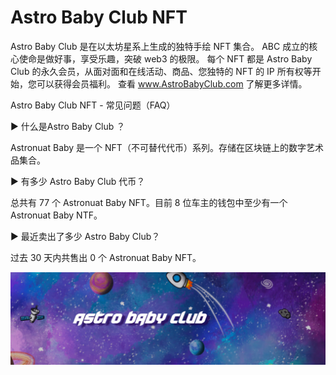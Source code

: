 # Astro Baby Club NFT

Astro Baby Club 是在以太坊星系上生成的独特手绘 NFT 集合。 ABC 成立的核心使命是做好事，享受乐趣，突破 web3 的极限。 每个 NFT 都是 Astro Baby Club 的永久会员，从面对面和在线活动、商品、您独特的 NFT 的 IP 所有权等开始，您可以获得会员福利。 查看 www.AstroBabyClub.com 了解更多详情。

Astro Baby Club NFT - 常见问题（FAQ）

▶ 什么是Astro Baby Club ？

Astronuat Baby 是一个 NFT（不可替代代币）系列。存储在区块链上的数字艺术品集合。

▶ 有多少 Astro Baby Club 代币？

总共有 77 个 Astronuat Baby NFT。目前 8 位车主的钱包中至少有一个 Astronuat Baby NTF。

▶ 最近卖出了多少 Astro Baby Club？

过去 30 天内共售出 0 个 Astronuat Baby NFT。

![微信截图_20220823172844](微信截图_20220823172844.png)


